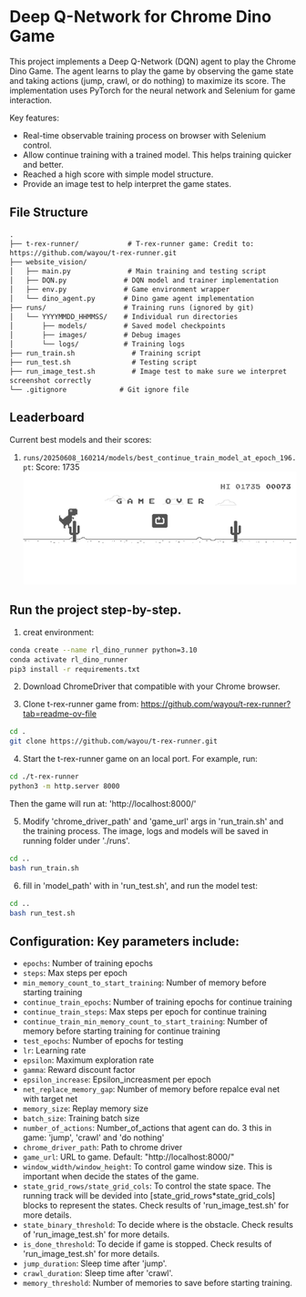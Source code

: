 # Deep Q-Network for Chrome Dino Game

This project implements a Deep Q-Network (DQN) agent to play the Chrome Dino Game. The agent learns to play the game by observing the game state and taking actions (jump, crawl, or do nothing) to maximize its score. The implementation uses PyTorch for the neural network and Selenium for game interaction.

Key features:
- Real-time observable training process on browser with Selenium control.
- Allow continue training with a trained model. This helps training quicker and better.
- Reached a high score with simple model structure.
- Provide an image test to help interpret the game states.

## File Structure
```
.
├── t-rex-runner/            # T-rex-runner game: Credit to: https://github.com/wayou/t-rex-runner.git
├── website_vision/
│   ├── main.py              # Main training and testing script
│   ├── DQN.py              # DQN model and trainer implementation
│   ├── env.py              # Game environment wrapper
│   └── dino_agent.py       # Dino game agent implementation
├── runs/                   # Training runs (ignored by git)
│   └── YYYYMMDD_HHMMSS/    # Individual run directories
│       ├── models/         # Saved model checkpoints
│       ├── images/         # Debug images
│       └── logs/           # Training logs
├── run_train.sh              # Training script
├── run_test.sh               # Testing script
├── run_image_test.sh         # Image test to make sure we interpret screenshot correctly
└── .gitignore             # Git ignore file
```

## Leaderboard

Current best models and their scores:

1. `runs/20250608_160214/models/best_continue_train_model_at_epoch_196.pt`: Score: 1735
![best_score](./imgs/continue_train_test_round_0_ending_image.png)

## Run the project step-by-step.

1. creat environment:
```bash
conda create --name rl_dino_runner python=3.10
conda activate rl_dino_runner
pip3 install -r requirements.txt
```

2. Download ChromeDriver that compatible with your Chrome browser.

3. Clone t-rex-runner game from: https://github.com/wayou/t-rex-runner?tab=readme-ov-file
```bash
cd .
git clone https://github.com/wayou/t-rex-runner.git
```

4. Start the t-rex-runner game on an local port. For example, run:
```bash
cd ./t-rex-runner
python3 -m http.server 8000
```
Then the game will run at: 'http://localhost:8000/'

5. Modify 'chrome_driver_path' and 'game_url' args in 'run_train.sh' and the training process.
The image, logs and models will be saved in running folder under './runs'.
```bash
cd ..
bash run_train.sh
```

6. fill in 'model_path' with in 'run_test.sh', and run the model test:
```bash
cd ..
bash run_test.sh
``` 


## Configuration: Key parameters include:

- `epochs`: Number of training epochs
- `steps`: Max steps per epoch
- `min_memory_count_to_start_training`: Number of memory before starting training
- `continue_train_epochs`: Number of training epochs for continue training
- `continue_train_steps`: Max steps per epoch for continue training
- `continue_train_min_memory_count_to_start_training`: Number of memory before starting training for continue training
- `test_epochs`: Number of epochs for testing
- `lr`: Learning rate
- `epsilon`: Maximum exploration rate
- `gamma`: Reward discount factor
- `epsilon_increase`: Epsilon_increasment per epoch
- `net_replace_memory_gap`: Number of memory before repalce eval net with target net
- `memory_size`: Replay memory size
- `batch_size`: Training batch size
- `number_of_actions`: Number_of_actions that agent can do. 3 this in game: 'jump', 'crawl' and 'do nothing'
- `chrome_driver_path`: Path to chrome driver
- `game_url`: URL to game. Default: "http://localhost:8000/"
- `window_width/window_height`: To control game window size. This is important when decide the states of the game.
- `state_grid_rows/state_grid_cols`: To control the state space. The running track will be devided into [state_grid_rows\*state_grid_cols] blocks to represent the states. Check results of 'run_image_test.sh' for more details.
- `state_binary_threshold`: To decide where is the obstacle. Check results of 'run_image_test.sh' for more details.
- `is_done_threshold`: To decide if game is stopped. Check results of 'run_image_test.sh' for more details.
- `jump_duration`: Sleep time after 'jump'.
- `crawl_duration`: Sleep time after 'crawl'.
- `memory_threshold`: Number of memories to save before starting training.

